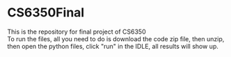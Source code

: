 # CS6350Final
This is the repository for final project of CS6350<br />
To run the files, all you need to do is download the code zip file, then unzip, then open the python files, click "run" in the IDLE, all results will show up.
